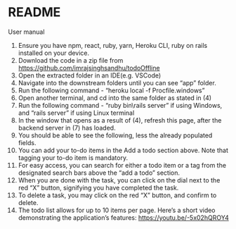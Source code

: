# README

User manual
1. Ensure you have npm, react, ruby, yarn, Heroku CLI, ruby on rails installed on your
device.
2. Download the code in a zip file from https://github.com/imrajsinghsandhu/todoOffline
3. Open the extracted folder in an IDE(e.g. VSCode)
4. Navigate into the downstream folders until you can see “app” folder.
5. Run the following command - “heroku local -f Procfile.windows”
6. Open another terminal, and cd into the same folder as stated in (4)
7. Run the following command - “ruby bin\rails server” if using Windows, and “rails server” if
using Linux terminal
8. In the window that opens as a result of (4), refresh this page, after the backend server in (7) has loaded.
9. You should be able to see the following, less the already populated fields.
10. You can add your to-do items in the Add a todo section above. Note that tagging your
to-do item is mandatory.
11. For easy access, you can search for either a todo item or a tag from the designated
search bars above the “add a todo” section.
12. When you are done with the task, you can click on the dial next to the red “X” button,
signifying you have completed the task.
13. To delete a task, you may click on the red “X” button, and confirm to delete.
14. The todo list allows for up to 10 items per page.
Here’s a short video demonstrating the application’s features:
https://youtu.be/-5x02hQROY4

